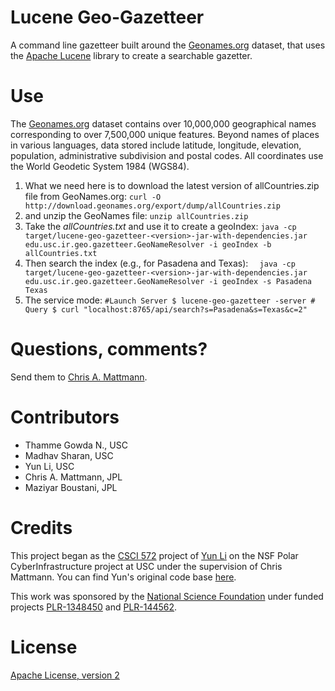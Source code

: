 Lucene Geo-Gazetteer 
==================== 
A command line gazetteer
built around the [Geonames.org](http://geonames.org/) dataset, that
uses the [Apache Lucene](http://lucene.apache.org/) library to
create a searchable gazetter.


Use 
=== 
The [Geonames.org](http://download.geonames.org/export/dump/)
dataset contains over 10,000,000 geographical names corresponding
to over 7,500,000 unique features. Beyond names of places in various
languages, data stored include latitude, longitude, elevation,
population, administrative subdivision and postal codes. All
coordinates use the World Geodetic System 1984 (WGS84).

1. What we need here is to download the latest version of
allCountries.zip file from GeoNames.org: `curl -O
http://download.geonames.org/export/dump/allCountries.zip` 
2. and
unzip the GeoNames file: 
        `unzip allCountries.zip` 
3. Take the
_allCountries.txt_ and use it to create a geoIndex: `java -cp
target/lucene-geo-gazetteer-<version>-jar-with-dependencies.jar
edu.usc.ir.geo.gazetteer.GeoNameResolver -i geoIndex -b allCountries.txt`
4. Then search the index (e.g., for Pasadena and Texas): `  java
-cp target/lucene-geo-gazetteer-<version>-jar-with-dependencies.jar
edu.usc.ir.geo.gazetteer.GeoNameResolver -i geoIndex -s Pasadena
Texas`
5. The service mode:
        ```
        #Launch Server
        $ lucene-geo-gazetteer -server
        # Query
        $ curl "localhost:8765/api/search?s=Pasadena&s=Texas&c=2"
        ```

Questions, comments?  
=================== 
Send them to [Chris A. Mattmann](mailto:chris.a.mattmann@jpl.nasa.gov).

Contributors 
============ 
* Thamme Gowda N., USC
* Madhav Sharan, USC
* Yun Li, USC 
* Chris A. Mattmann, JPL
* Maziyar Boustani, JPL

Credits 
======= 
This project began as the [CSCI 572](http://sunset.usc.edu/classes/cs572_2015/) project
of [Yun  Li](https://github.com/AranyaLi) on the NSF
Polar CyberInfrastructure project at USC under the supervision
of Chris Mattmann. You can find Yun's original code base
[here](https://github.com/AranyaLi/GeoParsingNSF).

This work was sponsored by the [National Science Foundation](http://www.nsf.gov/) under funded projects
[PLR-1348450](http://www.nsf.gov/awardsearch/showAward?AWD_ID=1348450&HistoricalAwards=false)
and
[PLR-144562](http://www.nsf.gov/awardsearch/showAward?AWD_ID=1445624&HistoricalAwards=false).

License 
======= 
[Apache License, version 2](http://www.apache.org/licenses/LICENSE-2.0)
